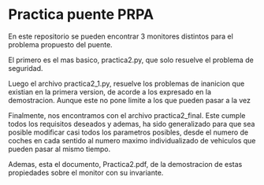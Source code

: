 # Practica puente PRPA

En este repositorio se pueden encontrar 3 monitores distintos para el problema propuesto del puente.

El primero es el  mas basico, practica2.py, que solo resuelve el problema de seguridad.

Luego el archivo practica2_1.py, resuelve los problemas de inanicion que existian en la primera version, de acorde a los expresado en la demostracion. Aunque este no pone limite a los que pueden pasar a la vez

Finalmente, nos encontramos con el archivo practica2_final. Este cumple todos los requisitos deseados y ademas, ha sido generalizado para que sea posible modificar casi todos los parametros posibles, desde el numero de coches en cada sentido al numero maximo individualizado de vehiculos que pueden pasar al mismo tiempo.

Ademas, esta el documento, Practica2.pdf,  de la demostracion de estas propiedades sobre el monitor con su invariante.